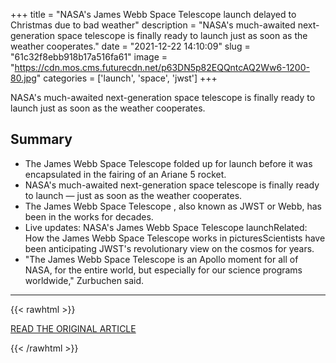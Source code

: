 +++
title = "NASA's James Webb Space Telescope launch delayed to Christmas due to bad weather"
description = "NASA's much-awaited next-generation space telescope is finally ready to launch just as soon as the weather cooperates."
date = "2021-12-22 14:10:09"
slug = "61c32f8ebb918b17a516fa61"
image = "https://cdn.mos.cms.futurecdn.net/p63DN5p82EQQntcAQ2Ww6-1200-80.jpg"
categories = ['launch', 'space', 'jwst']
+++

NASA's much-awaited next-generation space telescope is finally ready to launch just as soon as the weather cooperates.

## Summary

- The James Webb Space Telescope folded up for launch before it was encapsulated in the fairing of an Ariane 5 rocket.
- NASA's much-awaited next-generation space telescope is finally ready to launch — just as soon as the weather cooperates.
- The James Webb Space Telescope , also known as JWST or Webb, has been in the works for decades.
- Live updates: NASA's James Webb Space Telescope launchRelated: How the James Webb Space Telescope works in picturesScientists have been anticipating JWST's revolutionary view on the cosmos for years.
- "The James Webb Space Telescope is an Apollo moment for all of NASA, for the entire world, but especially for our science programs worldwide," Zurbuchen said.

---

{{< rawhtml >}}
  <p class="article-category">
    <a target="_blank" href="https://www.space.com/james-webb-space-telescope-weather-delay-christmas-launch">READ THE ORIGINAL ARTICLE</a>
  </p>
{{< /rawhtml >}}
